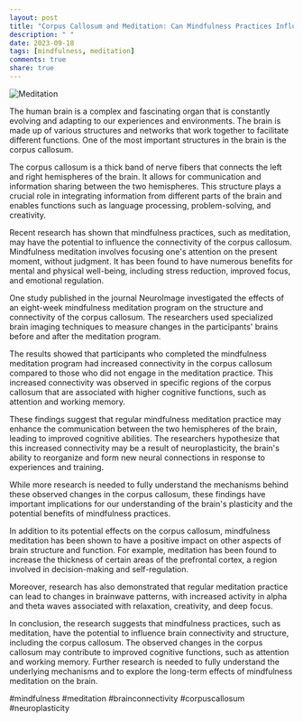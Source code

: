 ```yaml
---
layout: post
title: "Corpus Callosum and Meditation: Can Mindfulness Practices Influence Brain Connectivity?"
description: " "
date: 2023-09-18
tags: [mindfulness, meditation]
comments: true
share: true
---
```


![Meditation](https://image.freepik.com/free-photo/man-meditating_3381799.jpg)

The human brain is a complex and fascinating organ that is constantly evolving and adapting to our experiences and environments. The brain is made up of various structures and networks that work together to facilitate different functions. One of the most important structures in the brain is the corpus callosum.

The corpus callosum is a thick band of nerve fibers that connects the left and right hemispheres of the brain. It allows for communication and information sharing between the two hemispheres. This structure plays a crucial role in integrating information from different parts of the brain and enables functions such as language processing, problem-solving, and creativity.

Recent research has shown that mindfulness practices, such as meditation, may have the potential to influence the connectivity of the corpus callosum. Mindfulness meditation involves focusing one's attention on the present moment, without judgment. It has been found to have numerous benefits for mental and physical well-being, including stress reduction, improved focus, and emotional regulation.

One study published in the journal NeuroImage investigated the effects of an eight-week mindfulness meditation program on the structure and connectivity of the corpus callosum. The researchers used specialized brain imaging techniques to measure changes in the participants' brains before and after the meditation program.

The results showed that participants who completed the mindfulness meditation program had increased connectivity in the corpus callosum compared to those who did not engage in the meditation practice. This increased connectivity was observed in specific regions of the corpus callosum that are associated with higher cognitive functions, such as attention and working memory.

These findings suggest that regular mindfulness meditation practice may enhance the communication between the two hemispheres of the brain, leading to improved cognitive abilities. The researchers hypothesize that this increased connectivity may be a result of neuroplasticity, the brain's ability to reorganize and form new neural connections in response to experiences and training.

While more research is needed to fully understand the mechanisms behind these observed changes in the corpus callosum, these findings have important implications for our understanding of the brain's plasticity and the potential benefits of mindfulness practices.

In addition to its potential effects on the corpus callosum, mindfulness meditation has been shown to have a positive impact on other aspects of brain structure and function. For example, meditation has been found to increase the thickness of certain areas of the prefrontal cortex, a region involved in decision-making and self-regulation.

Moreover, research has also demonstrated that regular meditation practice can lead to changes in brainwave patterns, with increased activity in alpha and theta waves associated with relaxation, creativity, and deep focus.

In conclusion, the research suggests that mindfulness practices, such as meditation, have the potential to influence brain connectivity and structure, including the corpus callosum. The observed changes in the corpus callosum may contribute to improved cognitive functions, such as attention and working memory. Further research is needed to fully understand the underlying mechanisms and to explore the long-term effects of mindfulness meditation on the brain.

#mindfulness #meditation #brainconnectivity #corpuscallosum #neuroplasticity